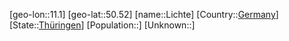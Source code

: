 ﻿---
location: [50.52,11.1]
type: City
tags:
- geo/City


SpocWebEntityId: 31979
isDeleted: false
confidential: public

---
[geo-lon::11.1]
[geo-lat::50.52]
[name::Lichte]
[Country::[Germany](geo/Continent/Europe/Germany.md)]
[State::[Thüringen](geo/Continent/Europe/Germany/Th%C3%BCringen.md)]
[Population::]
[Unknown::]

